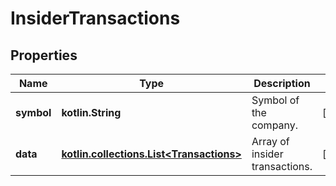 
# InsiderTransactions

## Properties
Name | Type | Description | Notes
------------ | ------------- | ------------- | -------------
**symbol** | **kotlin.String** | Symbol of the company. |  [optional]
**data** | [**kotlin.collections.List&lt;Transactions&gt;**](Transactions.md) | Array of insider transactions. |  [optional]



